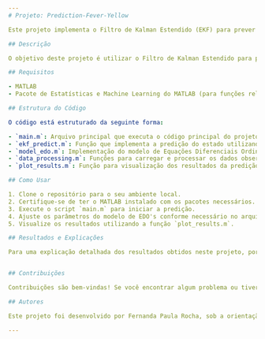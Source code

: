 ```yaml
---
# Projeto: Prediction-Fever-Yellow

Este projeto implementa o Filtro de Kalman Estendido (EKF) para prever a densidade de vetores da febre amarela, aplicado a um modelo de Equações Diferenciais Ordinárias (EDO's).

## Descrição

O objetivo deste projeto é utilizar o Filtro de Kalman Estendido para prever a densidade de vetores da febre amarela com base em um modelo matemático de propagação da doença. O código implementa o EKF para estimar o estado não observado do sistema, utilizando dados observados e o modelo de EDO's.

## Requisitos

- MATLAB 
- Pacote de Estatísticas e Machine Learning do MATLAB (para funções relacionadas ao EKF)

## Estrutura do Código

O código está estruturado da seguinte forma:

- `main.m`: Arquivo principal que executa o código principal do projeto.
- `ekf_predict.m`: Função que implementa a predição do estado utilizando o Filtro de Kalman Estendido.
- `model_edo.m`: Implementação do modelo de Equações Diferenciais Ordinárias (EDO's) que descreve a propagação da febre amarela.
- `data_processing.m`: Funções para carregar e processar os dados observados.
- `plot_results.m`: Função para visualização dos resultados da predição.

## Como Usar

1. Clone o repositório para o seu ambiente local.
2. Certifique-se de ter o MATLAB instalado com os pacotes necessários.
3. Execute o script `main.m` para iniciar a predição.
4. Ajuste os parâmetros do modelo de EDO's conforme necessário no arquivo `model_edo.m`.
5. Visualize os resultados utilizando a função `plot_results.m`.

## Resultados e Explicações

Para uma explicação detalhada dos resultados obtidos neste projeto, por favor, visite [link_para_explicação_dos_resultados](https://repositorio.unicamp.br/acervo/detalhe/1094051). 


## Contribuições

Contribuições são bem-vindas! Se você encontrar algum problema ou tiver sugestões de melhorias, sinta-se à vontade para abrir uma issue ou enviar um pull request.

## Autores

Este projeto foi desenvolvido por Fernanda Paula Rocha, sob a orientação de Mateus Giesbrecht. 

---
```



